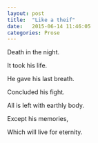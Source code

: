 ```yaml
---
layout: post
title:  "Like a theif"
date:   2015-06-14 11:46:05
categories: Prose
---
```

Death in the night.

It took his life.

He gave his last breath.

Concluded his fight.

All is left with earthly body.

Except his memories,

Which will live for eternity.

